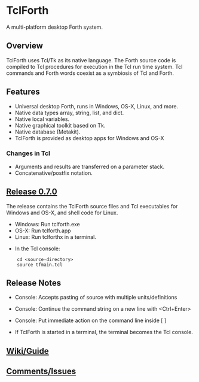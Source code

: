 # TclForth

A multi-platform desktop Forth system. 

## Overview
TclForth uses Tcl/Tk as its native language. The Forth source code is compiled to Tcl procedures for execution in the Tcl run time system. Tcl commands and Forth words coexist as a symbiosis of Tcl and Forth. 


## Features

* Universal desktop Forth, runs in Windows, OS-X, Linux, and more. 
* Native data types array, string, list, and dict.
* Native local variables.
* Native graphical toolkit based on Tk.
* Native database (Metakit).
* TclForth is provided as desktop apps for Windows and OS-X
### Changes in Tcl
* Arguments and results are transferred on a parameter stack. 
* Concatenative/postfix notation.

## [Release 0.7.0](https://github.com/wolfwejgaard/tclforth/releases) 

The release contains the TclForth source files and Tcl executables for Windows and OS-X, and shell code for Linux.

* Windows: Run tclforth.exe
* OS-X: Run tclforth.app
* Linux: Run tclforthx in a terminal. 
- In the Tcl console:
```
    cd <source-directory>
    source tfmain.tcl
```

## Release Notes 

* Console: Accepts pasting of source with multiple units/definitions 
* Console: Continue the command string on a new line with \<Ctrl+Enter\>
* Console: Put immediate action on the command line inside [ ]

* If TclForth is started in a terminal, the terminal becomes the Tcl console.


## [Wiki/Guide](https://github.com/wolfwejgaard/tclforth/wiki)

## [Comments/Issues](https://github.com/wolfwejgaard/tclforth/issues)







